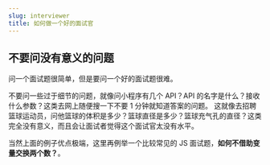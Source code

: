 ```yaml
---
slug: interviewer
title: 如何做一个好的面试官
---
```




## 不要问没有意义的问题

问一个面试题很简单，但是要问一个好的面试题很难。

不要问一些过于细节的问题，就像问小程序有几个 API？API 的名字是什么？接收什么参数？这类去网上随便搜一下不要 1 分钟就知道答案的问题。
这就像去招聘篮球运动员，问他篮球的体积是多少？篮球直径是多少？篮球充气孔的直径？这类完全没有意义，而且会让面试者觉得这个面试官太没有水平。

当然上面的例子优点极端，这里再例举一个比较常见的 JS 面试题，**如何不借助变量交换两个数？**。




